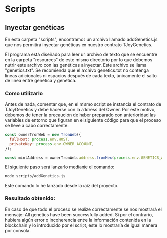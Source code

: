 # Scripts

## Inyectar genéticas

En esta carpeta "scripts", encontramos un archivo llamado addGenetics.js que nos permitirá inyectar genéticas en nuestro contrato TJoyGenetics.

El programa está diseñado para leer un archivo de texto que se encuentre en la carpeta "resources" de este mismo directorio por lo que debemos nutrir este archivo con las genéticas a inyectar. Este archivo se llama "genetics.txt".
Se recomienda que el archivo genetics.txt no contenga líneas adicionales ni espacios después de cada texto, únicamente el salto de línea entre genética y genética.

### Como utilizarlo

Antes de nada, comentar que, en el mismo script se instancia el contrato de TJoyGenetics y debe hacerse con la address del Owner.
Por este motivo, debemos de tener la precaución de haber preparado con anterioridad las variables de entorno que figuran en el siguiente código para que el proceso se lleve a cabo correctamente:

```js
const ownerTronWeb = new TronWeb({
  fullHost: process.env.HOST,
  privateKey: process.env.OWNER_ACCOUNT,
});

const mintAddress = ownerTronWeb.address.fromHex(process.env.GENETICS_ADDRESS);
```

El siguiente paso será lanzarlo mediante el comando:

```sh
node scripts/addGenetics.js
```

Este comando lo he lanzado desde la raíz del proyecto.

### Resultado obtenido:

En caso de que todo el proceso se realize correctamente se nos mostrará el mensaje: All genetics have been successfully added.
Si por el contrario, hubiera algún error o incoherencia entre la información contenida en la blockchain y lo introducido por el script, este lo mostraría de igual manera por consola.
